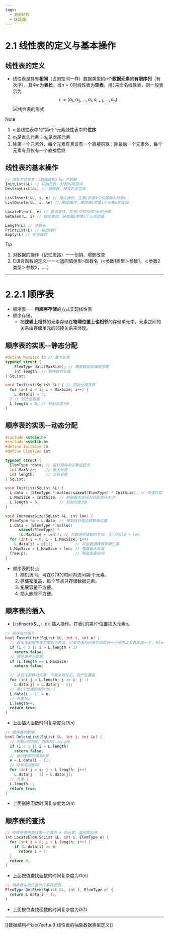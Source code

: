 ```yaml
---
tags:
  - 数据结构
  - 4️⃣0️⃣8️⃣
---
```

# 2.1 线性表的定义与基本操作
## 线性表的定义
- 线性表是具有**相同**（占的空间一样）数据类型的$n$个**数据元素**的**有限序列**（有次序），其中$n$为**表长**，当$n=0$时线性表为**空表**。用$L$来命名线性表，则一般表示为
$$L=(a_1,a_2,…,a_i,a_{i+1},…,a_n)$$
![线性表的形式](http://oss.pyaxy.xyz/img/%E7%BA%BF%E6%80%A7%E8%A1%A8%E7%9A%84%E5%BD%A2%E5%BC%8F.png)
>[!note]
>1. $a_i$是线性表中的“第i个”元素线性表中的**位序**
> 1. $a_1$是表头元素；$a_n$是表尾元素
> 2. 除第一个元素外，每个元素有且仅有一个直接前驱；除最后一个元素外，每个元素有且仅有一个直接后继
## 线性表的基本操作
``` cpp
// 命名方式参考：《数据结构》by 严蔚敏
InitList(&L) // 初始化表，分配内存空间
DestroyList(&L) // 销毁表，释放内存空间

ListInsert(&L, i, e) // 插入操作，在表L的第i个位置插入元素e
ListDelete(&L, i, &e) // 删除操作，删除表L的第i个元素e并返回。

LocateElem(L, e) // 按值查找，在表L中查找值为e的元素
GetElem(L, i) // 按位查找，获取表L中第i个元素的值

Length(L) // 求表长
PrintList(L) // 输出操作
Empty(L) // 判空操作
```
>[!tip]
>1. 对数据的操作（记忆思路）一一创销、增删改查
>2. C语言函数的定义一一＜返回值类型>函数名（<参数1类型＞参数1，＜参数2类型＞参数2，….）
---
# 2.2.1 顺序表
- 顺序表一一用**顺序存储**的方式实现线性表
- 顺序存储。
	- 把**逻辑上相邻**的元素存储在**物理位置上也相邻**的存储单元中，元素之间的关系由存储单元的邻接关系来体现。
## 顺序表的实现--静态分配
``` cpp
#define MaxSize 10 // 最大长度
typedef struct {
	ElemType data[MaxSize]; // 静态数组存储顺序表
	int length; // 顺序表的长度
} SqList;

void InitList(SqList &L) { // 初始化顺序表
  for (int i = 1; i < MaxSize; i++) {
    L.data[i] = 0;
  } // 防止脏数据
  L.length = 0; // 初始长度为0
}

```
## 顺序表的实现--动态分配
``` cpp
#include <stdio.h>
#include <stdlib.h>
#define InitSize 10
#define ElemType int

typedef struct {
  ElemType *data; // 指针指向动态数组起点
  int MaxSize;    // 最大长度
  int length;     // 当前长度
} SqList;

void InitList(SqList &L) {
  L.data = (ElemType *)malloc(sizeof(ElemType) * InitSize); // 申请内存
  L.MaxSize = InitSize; // 初始最大空间为分配空间大小
  L.length = 0;         // 初始长度为0
}

void IncreaseSize(SqList &L, int len) {
  ElemType *p = L.data; // 辅助指针指向原数组位置
  L.data = (ElemType *)malloc(
      sizeof(ElemType) *
      (L.MaxSize + len)); // 为数组申请新的空间，大小为old + len
  for (int i = 0; i < L.MaxSize; i++)
    L.data[i] = p[i];          // 将旧数据转移到新位置
  L.MaxSize = L.MaxSize + len; // 修改最大长度
  free(p);                     // 释放原来空间
}
```
- 顺序表的特点
	1. 随机访问，可在$O(1)$的时间内访问第i个元素。
	2. 存储密度高，每个节点只存储数据元素。
	3. 拓展容量不方便。
	4. 插入删除不方便。

## 顺序表的插入
- ListInsert(&L, i, e): 插入操作。在表L的第i个位置插入元素e。
``` cpp
// 顺序表的插入
bool InsertList(SqList &L, int i, int e) {
  // 超出当前顺序表范围判为非法，可用范围为已用空间的任一个地方以及表尾插一个，共length+1个
  if (i < 1 || i > L.length + 1)
    return false;
  // 表已满判为非法
  if (L.length == L.MaxSize)
    return false;

  // 从后往前移动元素，不能从前往后，会产生覆盖
  for (int j = L.length; j >= i; j--)
    L.data[j] = L.data[j - 1];
  // 第i个位置的索引为i-1
  L.data[i - 1] = e;
  // 长度加1
  L.length++;
  return true;
}
```
- 上面插入函数时间复杂度为$O(n)$
``` cpp
// 顺序表的删除
bool DeleteList(SqList &L, int i, int &e) {
  // 判断i的范围，范围为1-length
  if (i < 1 || i > L.length)
    return false;
  // 返回删除的值到e里
  e = L.data[i - 1];
  // 从前往后删除
  for (int j = i; j < L.length; j++)
    L.data[j - 1] = L.data[j];
  // 长度-1
  L.length--;
  return true;
}
```
- 上面删除函数时间复杂度为$O(n)$
## 顺序表的查找
``` cpp
// 在顺序表中查找第一个值为 e 的元素，返回其位序
int LocateElem(SqList &L, int i, ElemType e) {
  for (int i = 0; i < L.length; i++) {
    if (L.data[i] == e)
      return i + 1;
  }
  return 0;
}
```
- 上面按值查找函数的时间复杂度为$O(n)$
``` cpp
// 顺序表中按位查找元素并返回
ElemType GetElem(SqList &L, int i, ElemType e) { 
  return L.data[i - 1];
}
```
- 上面按位查找函数的时间复杂度为$O(1)$
---
[[数据结构#^lxtx7eefuu9|线性表的抽象数据类型定义]]